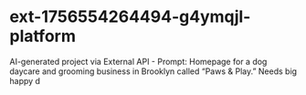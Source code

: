 # ext-1756554264494-g4ymqjl-platform
AI-generated project via External API - Prompt: Homepage for a dog daycare and grooming business in Brooklyn called “Paws &amp; Play.” Needs big happy d
